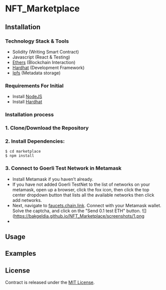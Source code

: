 # NFT_Marketplace

## Installation
### Technology Stack & Tools

- Solidity (Writing Smart Contract)
- Javascript (React & Testing)
- [Ethers](https://docs.ethers.io/v5/) (Blockchain Interaction)
- [Hardhat](https://hardhat.org/) (Development Framework)
- [Ipfs](https://ipfs.io/) (Metadata storage)

### Requirements For Initial 
- Install [NodeJS](https://nodejs.org/en/)
- Install [Hardhat](https://hardhat.org/)
   
### Installation process
### 1. Clone/Download the Repository

### 2. Install Dependencies:
```
$ cd marketplace
$ npm install
```
### 3. Connect to Goerli Test Network in Metamask
- Install Metamask if you haven’t already.
- If you have not added Goerli TestNet to the list of networks on your metamask, open up a browser, click the fox icon, then click the top center dropdown button that lists all the available networks then click add networks.
- Next, navigate to  <a href="https://faucets.chain.link/">faucets.chain.link</a>. Connect with your Metamask wallet. Solve the captcha, and click on the "Send 0.1 test ETH" button.
![](https://bakgeldia.github.io/NFT_Marketplace/screenshots/1.png
- 


## Usage





## Examples



## License
Contract is released under the [MIT License](LICENSE).

